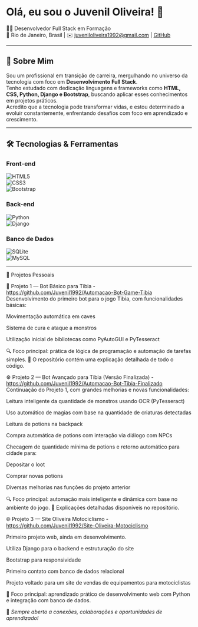 # Olá, eu sou o Juvenil Oliveira! 👋

🧑‍💻 Desenvolvedor Full Stack em Formação  
📍 Rio de Janeiro, Brasil | ✉️ juveniloliveira1992@gmail.com | [GitHub](https://github.com/Juvenil1992)

---

## 🚀 Sobre Mim

Sou um profissional em transição de carreira, mergulhando no universo da tecnologia com foco em **Desenvolvimento Full Stack**.  
Tenho estudado com dedicação linguagens e frameworks como **HTML, CSS, Python, Django e Bootstrap**, buscando aplicar esses conhecimentos em projetos práticos.  
Acredito que a tecnologia pode transformar vidas, e estou determinado a evoluir constantemente, enfrentando desafios com foco em aprendizado e crescimento.

---

## 🛠 Tecnologias & Ferramentas

### Front-end  
![HTML5](https://img.shields.io/badge/HTML5-E34F26?style=flat&logo=html5&logoColor=white)  
![CSS3](https://img.shields.io/badge/CSS3-1572B6?style=flat&logo=css3&logoColor=white)  
![Bootstrap](https://img.shields.io/badge/Bootstrap-7952B3?style=flat&logo=bootstrap&logoColor=white)

### Back-end  
![Python](https://img.shields.io/badge/Python-3776AB?style=flat&logo=python&logoColor=white)  
![Django](https://img.shields.io/badge/Django-092E20?style=flat&logo=django&logoColor=white)

### Banco de Dados  
![SQLite](https://img.shields.io/badge/SQLite-003B57?style=flat&logo=sqlite&logoColor=white)  
![MySQL](https://img.shields.io/badge/MySQL-4479A1?style=flat&logo=mysql&logoColor=white) 

---
🚀 Projetos Pessoais

🧠 Projeto 1 — Bot Básico para Tibia - https://github.com/Juvenil1992/Automacao-Bot-Game-Tibia
Desenvolvimento do primeiro bot para o jogo Tibia, com funcionalidades básicas:

Movimentação automática em caves

Sistema de cura e ataque a monstros

Utilização inicial de bibliotecas como PyAutoGUI e PyTesseract

🔍 Foco principal: prática de lógica de programação e automação de tarefas simples.
📄 O repositório contém uma explicação detalhada de todo o código.


⚙️ Projeto 2 — Bot Avançado para Tibia (Versão Finalizada) - https://github.com/Juvenil1992/Automacao-Bot-Tibia-Finalizado
Continuação do Projeto 1, com grandes melhorias e novas funcionalidades:

Leitura inteligente da quantidade de monstros usando OCR (PyTesseract)

Uso automático de magias com base na quantidade de criaturas detectadas

Leitura de potions na backpack

Compra automática de potions com interação via diálogo com NPCs

Checagem de quantidade mínima de potions e retorno automático para cidade para:

Depositar o loot

Comprar novas potions

Diversas melhorias nas funções do projeto anterior

🔍 Foco principal: automação mais inteligente e dinâmica com base no ambiente do jogo.
📄 Explicações detalhadas disponíveis no repositório.


🌐 Projeto 3 — Site Oliveira Motociclismo - https://github.com/Juvenil1992/Site-Oliveira-Motociclismo

Primeiro projeto web, ainda em desenvolvimento.

Utiliza Django para o backend e estruturação do site

Bootstrap para responsividade

Primeiro contato com banco de dados relacional

Projeto voltado para um site de vendas de equipamentos para motociclistas

🌱 Foco principal: aprendizado prático de desenvolvimento web com Python e integração com banco de dados.



📌 *Sempre aberto a conexões, colaborações e oportunidades de aprendizado!*
